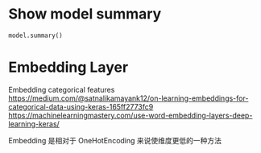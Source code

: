 # Show model summary

```
model.summary()
```

# Embedding Layer

Embedding categorical features
https://medium.com/@satnalikamayank12/on-learning-embeddings-for-categorical-data-using-keras-165ff2773fc9
https://machinelearningmastery.com/use-word-embedding-layers-deep-learning-keras/

Embedding 是相对于 OneHotEncoding 来说使维度更低的一种方法
